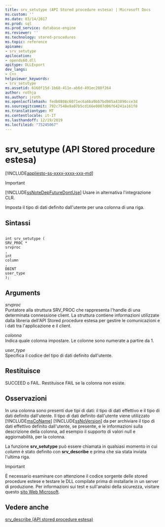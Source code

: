 ```yaml
---
title: srv_setutype (API Stored procedure estesa) | Microsoft Docs
ms.custom: ''
ms.date: 03/14/2017
ms.prod: sql
ms.prod_service: database-engine
ms.reviewer: ''
ms.technology: stored-procedures
ms.topic: reference
apiname:
- srv_setutype
apilocation:
- opends60.dll
apitype: DLLExport
dev_langs:
- C++
helpviewer_keywords:
- srv_setutype
ms.assetid: 6160f15d-1b68-411e-ab6d-491ec288f264
author: rothja
ms.author: jroth
ms.openlocfilehash: fedb0808c6071ec6a6ba9bb7bd985a43890cce3d
ms.sourcegitcommit: 792c7548e9a07b5cd166e0007d06f64241a161f8
ms.translationtype: MT
ms.contentlocale: it-IT
ms.lasthandoff: 12/19/2019
ms.locfileid: "75245067"
---
```

# <a name="srv_setutype-extended-stored-procedure-api"></a>srv_setutype (API Stored procedure estesa)
[!INCLUDE[appliesto-ss-xxxx-xxxx-xxx-md](../../includes/appliesto-ss-xxxx-xxxx-xxx-md.md)]
    
> [!IMPORTANT]  
>  
  [!INCLUDE[ssNoteDepFutureDontUse](../../includes/ssnotedepfuturedontuse-md.md)] Usare in alternativa l'integrazione CLR.  
  
 Imposta il tipo di dati definito dall'utente per una colonna di una riga.  
  
## <a name="syntax"></a>Sintassi  
  
```  
  
int srv_setutype (  
SRV_PROC *  
srvproc  
,  
int   
column  
,   
DBINT  
user_type   
);  
```  
  
## <a name="arguments"></a>Arguments  
 *srvproc*  
 Puntatore alla struttura SRV_PROC che rappresenta l'handle di una determinata connessione client. La struttura contiene informazioni utilizzate dalla libreria dell'API Stored procedure estesa per gestire le comunicazioni e i dati tra l'applicazione e il client.  
  
 *colonna*  
 Indica quale colonna impostare. Le colonne sono numerate a partire da 1.  
  
 *user_type*  
 Specifica il codice del tipo di dati definito dall'utente.  
  
## <a name="returns"></a>Restituisce  
 SUCCEED o FAIL. Restituisce FAIL se la colonna non esiste.  
  
## <a name="remarks"></a>Osservazioni  
 In una colonna sono presenti due tipi di dati: il tipo di dati effettivo e il tipo di dati definito dall'utente. Il tipo di dati definito dall'utente viene utilizzato [!INCLUDE[msCoName](../../includes/msconame-md.md)] [!INCLUDE[ssNoVersion](../../includes/ssnoversion-md.md)] da per archiviare il tipo di dati effettivo definito dall'utente, se presente, e le informazioni sulla descrizione della colonna, ad esempio il supporto di valori null e aggiornabilità, per la colonna.  
  
 La funzione **srv_setutype** può essere chiamata in qualsiasi momento in cui *column* è stato definito con **srv_describe** e prima che sia stata inviata l'ultima riga.  
  
> [!IMPORTANT]  
>  È necessario esaminare con attenzione il codice sorgente delle stored procedure estese e testare le DLL compilate prima di installarle in un server di produzione. Per informazioni sui test e sull'analisi della sicurezza, visitare questo [sito Web Microsoft](https://www.microsoft.com/msrc?rtc=1).  
  
## <a name="see-also"></a>Vedere anche  
 [srv_describe &#40;API stored procedure estesa&#41;](../../relational-databases/extended-stored-procedures-reference/srv-describe-extended-stored-procedure-api.md)  
  
  
